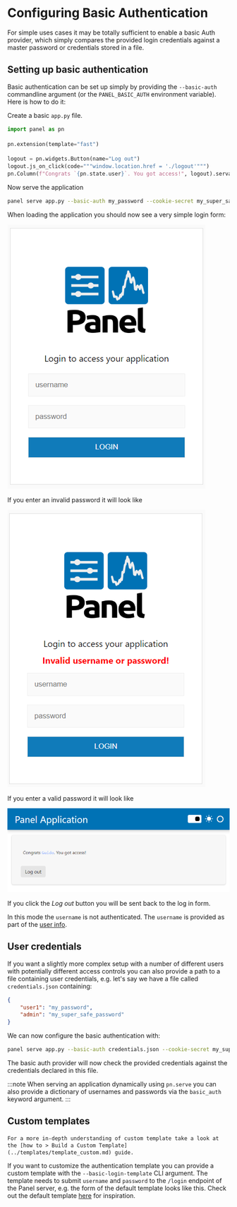 # Configuring Basic Authentication

For simple uses cases it may be totally sufficient to enable a basic Auth provider, which simply compares the provided login credentials against a master password or credentials stored in a file.

## Setting up basic authentication

Basic authentication can be set up simply by providing the `--basic-auth` commandline argument (or the `PANEL_BASIC_AUTH` environment variable). Here is how to do it:

Create a basic `app.py` file.

```python
import panel as pn

pn.extension(template="fast")

logout = pn.widgets.Button(name="Log out")
logout.js_on_click(code="""window.location.href = './logout'""")
pn.Column(f"Congrats `{pn.state.user}`. You got access!", logout).servable()
```

Now serve the application

```bash
panel serve app.py --basic-auth my_password --cookie-secret my_super_safe_cookie_secret
```

When loading the application you should now see a very simple login form:

![Basic Auth Login Form](../../_static/images/basic_auth.png)

If you enter an invalid password it will look like

![Invalid Basic Auth Login Form](../../_static/images/basic_auth_invalid.png)

If you enter a valid password it will look like

![Valid Basic Auth Login Form](../../_static/images/basic_auth_valid.png)

If you click the *Log out* button you will be sent back to the log in form.

In this mode the `username` is not authenticated. The `username` is provided as part of the [user info](user_info.md).

## User credentials

If you want a slightly more complex setup with a number of different users with potentially different access controls you can also provide a path to a file containing user credentials, e.g. let's say we have a file called `credentials.json` containing:

```json
{
    "user1": "my_password",
    "admin": "my_super_safe_password"
}
```

We can now configure the basic authentication with:

```bash
panel serve app.py --basic-auth credentials.json --cookie-secret my_super_safe_cookie_secret
```

The basic auth provider will now check the provided credentials against the credentials declared in this file.

:::note
When serving an application dynamically using `pn.serve` you can also provide a dictionary of usernames and passwords via the `basic_auth` keyword argument.
:::

## Custom templates

```{admonition} Prerequisites
For a more in-depth understanding of custom template take a look at the [how to > Build a Custom Template](../templates/template_custom.md) guide.
```

If you want to customize the authentication template you can provide a custom template with the `--basic-login-template` CLI argument. The template needs to submit `username` and `password` to the `/login` endpoint of the Panel server, e.g. the form of the default template looks like this. Check out the default template [here](https://github.com/holoviz/panel/blob/main/panel/_templates/basic_login.html) for inspiration.
